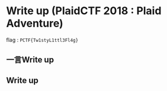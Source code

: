 # Write up (PlaidCTF 2018 : Plaid Adventure)

flag : `PCTF{Tw1styL1ttl3Fl4g}`

## 一言Write up

## Write up


